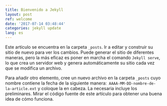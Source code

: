 ```yaml
---
title: Bienvenido a Jekyll
layout: post
ref: welcome
date: '2017-07-14 03:48:44'
categories: jekyll update
lang: es
---
```


Este artículo se encuentra en la carpeta `_posts`. Ir a editar y construir su sitio de nuevo para ver los cambios. Puede generar el sitio de diferentes maneras, pero la más eficaz es poner en marcha el comando `Jekyll serve`, lo que crea un servidor web y genera automáticamente su sitio cada vez que se modifica un archivo.

Para añadir otro elemento, cree un nuevo archivo en la carpeta `_posts` cuyo nombre contiene la fecha de la siguiente manera:` AAAA-MM-DD-nombre-de-la-article.ext` y coloque la en cabeza. La necesaria incluye los preliminares. Mirar el código fuente de este artículo para obtener una buena idea de cómo funciona.
